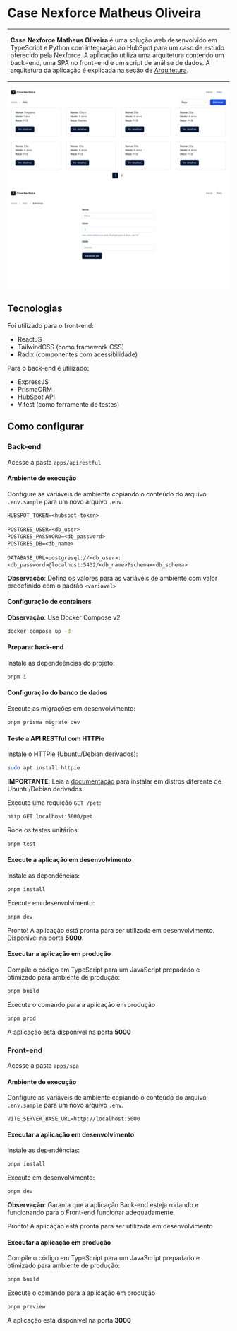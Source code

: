 # Case Nexforce Matheus Oliveira

<table>
<tr>
<td>

**Case Nexforce Matheus Oliveira** é uma solução web desenvolvido em TypeScript e Python com integração ao HubSpot para um caso de estudo oferecido pela Nexforce. A aplicação utiliza uma arquitetura contendo um back-end, uma SPA no front-end e um script de análise de dados. A arquitetura da aplicação é explicada na seção de [Arquitetura](#Arquitetura).

</td>
</tr>
</table>

<div>
  <img src="./.github/pets_screenshot.png" alt="Pets - página" />
  <img src="./.github/adicionar_pet_screen.png" alt="Adicionar pets - página" />
</div>

## Tecnologias

Foi utilizado para o front-end:
 - ReactJS
 - TailwindCSS (como framework CSS)
 - Radix (componentes com acessibilidade)

Para o back-end é utilizado:
 - ExpressJS
 - PrismaORM
 - HubSpot API
 - Vitest (como ferramente de testes)

## Como configurar

### Back-end

Acesse a pasta `apps/apirestful`

#### Ambiente de execução

Configure as variáveis de ambiente copiando o conteúdo do arquivo `.env.sample` para um novo arquivo `.env`.

```env
HUBSPOT_TOKEN=<hubspot-token>

POSTGRES_USER=<db_user>
POSTGRES_PASSWORD=<db_password>
POSTGRES_DB=<db_name>

DATABASE_URL=postgresql://<db_user>:<db_password>@localhost:5432/<db_name>?schema=<db_schema>
```

**Observação**: Defina os valores para as variáveis de ambiente com valor predefinido com o padrão `<variavel>`

#### Configuração de containers

**Observação**: Use Docker Compose v2

```bash
docker compose up -d
```

#### Preparar back-end

Instale as dependeências do projeto:

```bash
pnpm i
```

#### Configuração do banco de dados

Execute as migrações em desenvolvimento:

```bash
pnpm prisma migrate dev
```

#### Teste a API RESTful com HTTPie

Instale o HTTPie (Ubuntu/Debian derivados):

```bash
sudo apt install httpie
```

**IMPORTANTE**: Leia a [documentação](https://httpie.io/docs/cli/single-binary-executables) para instalar em distros diferente de Ubuntu/Debian derivados

Execute uma requição `GET /pet`:

```bash
http GET localhost:5000/pet
```

Rode os testes unitários:

```bash
pnpm test
```

#### Execute a aplicação em desenvolvimento

Instale as dependências:

```bash
pnpm install
```

Execute em desenvolvimento:

```bash
pnpm dev
```

Pronto! A aplicação está pronta para ser utilizada em desenvolvimento. Disponível na porta **5000**.

#### Executar a aplicação em produção

Compile o código em TypeScript para um JavaScript prepadado e otimizado para ambiente de produção:

```bash
pnpm build
```

Execute o comando para a aplicação em produção

```bash
pnpm prod
```

A aplicação está disponível na porta **5000**

### Front-end

Acesse a pasta `apps/spa`

#### Ambiente de execução

Configure as variáveis de ambiente copiando o conteúdo do arquivo `.env.sample` para um novo arquivo `.env`.

```env
VITE_SERVER_BASE_URL=http://localhost:5000
```

#### Executar a aplicação em desenvolvimento

Instale as dependências:

```bash
pnpm install
```

Execute em desenvolvimento:

```bash
pnpm dev
```

**Observação**: Garanta que a aplicação Back-end esteja rodando e funcionando para o Front-end funcionar adequadamente.

Pronto! A aplicação está pronta para ser utilizada em desenvolvimento

#### Executar a aplicação em produção

Compile o código em TypeScript para um JavaScript prepadado e otimizado para ambiente de produção:

```bash
pnpm build
```

Execute o comando para a aplicação em produção

```bash
pnpm preview
```

A aplicação está disponível na porta **3000**